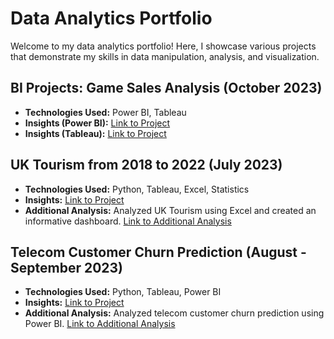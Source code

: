 # Data Analytics Portfolio

Welcome to my data analytics portfolio! Here, I showcase various projects that demonstrate my skills in data manipulation, analysis, and visualization.

## BI Projects: Game Sales Analysis (October 2023)
- **Technologies Used:** Power BI, Tableau
- **Insights (Power BI):** [Link to Project](https://github.com/soichi-berson/Power_BI_Practice_Game_Sales)
- **Insights (Tableau):** [Link to Project](https://github.com/soichi-berson/Tableau_practice_game_sales)

## UK Tourism from 2018 to 2022 (July 2023)

- **Technologies Used:** Python, Tableau, Excel, Statistics
- **Insights:** [Link to Project](https://github.com/soichi-berson/mid-bootcamp-project)
- **Additional Analysis:** Analyzed UK Tourism using Excel and created an informative dashboard. [Link to Additional Analysis](https://github.com/soichi-berson/Excel_UK_Tourism)

## Telecom Customer Churn Prediction (August - September 2023)

- **Technologies Used:** Python, Tableau, Power BI
- **Insights:** [Link to Project](https://github.com/soichi-berson/final_bootcamp_project)
- **Additional Analysis:** Analyzed telecom customer churn prediction using Power BI. [Link to Additional Analysis](https://github.com/soichi-berson/Practicing-Power-BI-Analyzing-Churned-Customers)

